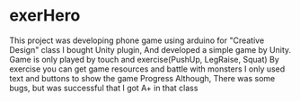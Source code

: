 # exerHero
This project was developing phone game using arduino for "Creative Design" class
I bought Unity plugin, And developed a simple game by Unity.
Game is only played by touch and exercise(PushUp, LegRaise, Squat)
By exercise you can get game resources and battle with monsters
I only used text and buttons to show the game Progress
Although, There was some bugs, but was successful that I got A+ in that class
